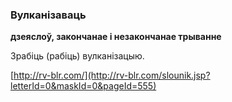 ### Вулканізаваць
**дзеяслоў, закончанае і незакончанае трыванне**

Зрабіць (рабіць) вулканізацыю.

<a rel="author">[http://rv-blr.com/](http://rv-blr.com/slounik.jsp?letterId=0&maskId=0&pageId=555)</a>
